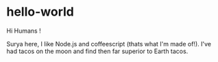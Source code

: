 # hello-world

Hi Humans !

Surya here, I like Node.js and coffeescript (thats what I'm made of!).
I've had tacos on the moon and find then far superior to Earth tacos.
